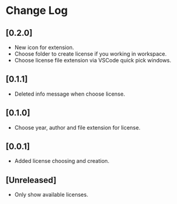 # Change Log

## [0.2.0]

- New icon for extension.
- Choose folder to create license if you working in workspace.
- Choose license file extension via VSCode quick pick windows.

## [0.1.1]

- Deleted info message when choose license.

## [0.1.0]

- Choose year, author and file extension for license.

## [0.0.1]

- Added license choosing and creation.

## [Unreleased]

- Only show available licenses.
